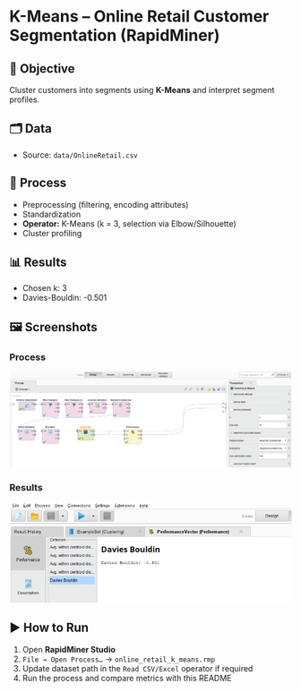# K-Means – Online Retail Customer Segmentation (RapidMiner)

## 🎯 Objective
Cluster customers into segments using **K-Means** and interpret segment profiles.

## 🗂 Data
- Source: `data/OnlineRetail.csv`

## 🔄 Process
- Preprocessing (filtering, encoding attributes)
- Standardization
- **Operator:** K-Means (k = 3, selection via Elbow/Silhouette)
- Cluster profiling

## 📊 Results
- Chosen k: 3  
- Davies-Bouldin: -0.501

## 🖼 Screenshots
### Process
![Process](./screenshots/retail_process.png)
### Results
![Results](./screenshots/davies_bouldin.png)

## ▶️ How to Run
1. Open **RapidMiner Studio**  
2. `File → Open Process…` → `online_retail_k_means.rmp`  
3. Update dataset path in the `Read CSV/Excel` operator if required  
4. Run the process and compare metrics with this README

